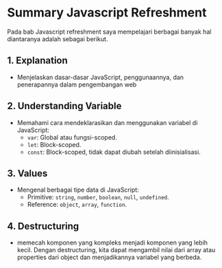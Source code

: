 # Summary Javascript Refreshment

Pada bab Javascript refreshment saya mempelajari berbagai banyak hal diantaranya adalah sebagai berikut.

## 1. Explanation
- Menjelaskan dasar-dasar JavaScript, penggunaannya, dan penerapannya dalam pengembangan web

## 2. Understanding Variable
- Memahami cara mendeklarasikan dan menggunakan variabel di JavaScript:
  - `var`: Global atau fungsi-scoped.
  - `let`: Block-scoped.
  - `const`: Block-scoped, tidak dapat diubah setelah diinisialisasi.

## 3. Values
- Mengenal berbagai tipe data di JavaScript:
  - Primitive: `string`, `number`, `boolean`, `null`, `undefined`.
  - Reference: `object`, `array`, `function`.

## 4. Destructuring
- memecah komponen yang kompleks menjadi komponen yang lebih kecil. Dengan destructuring, kita dapat mengambil nilai dari array atau properties dari object dan menjadikannya variabel yang berbeda.
